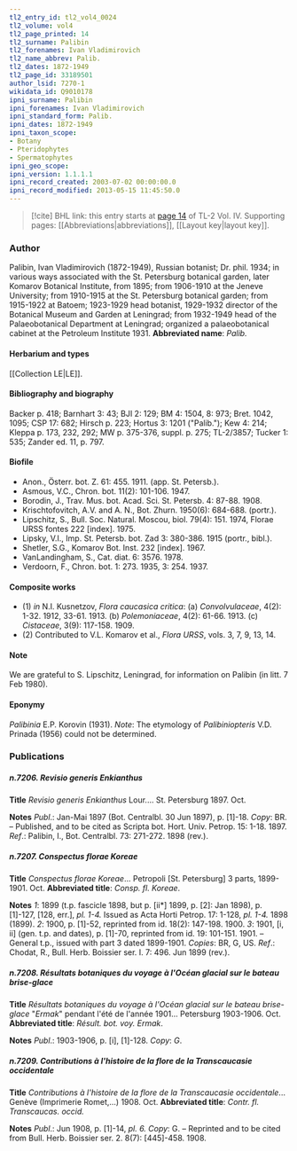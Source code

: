 ```yaml
---
tl2_entry_id: tl2_vol4_0024
tl2_volume: vol4
tl2_page_printed: 14
tl2_surname: Palibin
tl2_forenames: Ivan Vladimirovich
tl2_name_abbrev: Palib.
tl2_dates: 1872-1949
tl2_page_id: 33189501
author_lsid: 7270-1
wikidata_id: Q9010178
ipni_surname: Palibin
ipni_forenames: Ivan Vladimirovich
ipni_standard_form: Palib.
ipni_dates: 1872-1949
ipni_taxon_scope: 
- Botany
- Pteridophytes
- Spermatophytes
ipni_geo_scope: 
ipni_version: 1.1.1.1
ipni_record_created: 2003-07-02 00:00:00.0
ipni_record_modified: 2013-05-15 11:45:50.0
---
```



> [!cite] BHL link: this entry starts at [page 14](https://www.biodiversitylibrary.org/page/33189501) of TL-2 Vol. IV.
> Supporting pages: [[Abbreviations|abbreviations]], [[Layout key|layout key]].

### Author

Palibin, Ivan Vladimirovich (1872-1949), Russian botanist; Dr. phil. 1934; in various ways associated with the St. Petersburg botanical garden, later Komarov Botanical Institute, from 1895; from 1906-1910 at the Jeneve University; from 1910-1915 at the St. Petersburg botanical garden; from 1915-1922 at Batoem; 1923-1929 head botanist, 1929-1932 director of the Botanical Museum and Garden at Leningrad; from 1932-1949 head of the Palaeobotanical Department at Leningrad; organized a palaeobotanical cabinet at the Petroleum Institute 1931. 
**Abbreviated name**: *Palib.*

#### Herbarium and types

[[Collection LE|LE]].

#### Bibliography and biography

Backer p. 418; Barnhart 3: 43; BJI 2: 129; BM 4: 1504, 8: 973; Bret. 1042, 1095; CSP 17: 682; Hirsch p. 223; Hortus 3: 1201 ("Palib."); Kew 4: 214; Kleppa p. 173, 232, 292; MW p. 375-376, suppl. p. 275; TL-2/3857; Tucker 1: 535; Zander ed. 11, p. 797.

#### Biofile

- Anon., Österr. bot. Z. 61: 455. 1911. (app. St. Petersb.).
- Asmous, V.C., Chron. bot. 11(2): 101-106. 1947.
- Borodin, J., Trav. Mus. bot. Acad. Sci. St. Petersb. 4: 87-88. 1908.
- Krischtofovitch, A.V. and A. N., Bot. Zhurn. 1950(6): 684-688. (portr.).
- Lipschitz, S., Bull. Soc. Natural. Moscou, biol. 79(4): 151. 1974, Florae URSS fontes 222 \[index\]. 1975.
- Lipsky, V.I., Imp. St. Petersb. bot. Zad 3: 380-386. 1915 (portr., bibl.).
- Shetler, S.G., Komarov Bot. Inst. 232 \[index\]. 1967.
- VanLandingham, S., Cat. diat. 6: 3576. 1978.
- Verdoorn, F., Chron. bot. 1: 273. 1935, 3: 254. 1937.

#### Composite works

- (1) *in* N.I. Kusnetzov, *Flora caucasica critica*:
(a) *Convolvulaceae*, 4(2): 1-32. 1912, 33-61. 1913.
(b) *Polemoniaceae*, 4(2): 61-66. 1913.
(c) *Cistaceae*, 3(9): 117-158. 1909.
- (2) Contributed to V.L. Komarov et al., *Flora URSS*, vols. 3, 7, 9, 13, 14.

#### Note

We are grateful to S. Lipschitz, Leningrad, for information on Palibin (in litt. 7 Feb 1980).

#### Eponymy

*Palibinia* E.P. Korovin (1931). *Note*: The etymology of *Palibiniopteris* V.D. Prinada (1956) could not be determined.

### Publications

##### n.7206. Revisio generis Enkianthus

**Title**
*Revisio generis Enkianthus* Lour.... St. Petersburg 1897. Oct.

**Notes**
*Publ*.: Jan-Mai 1897 (Bot. Centralbl. 30 Jun 1897), p. \[1\]-18. *Copy*: BR. – Published, and to be cited as Scripta bot. Hort. Univ. Petrop. 15: 1-18. 1897.
*Ref*.: Palibin, I., Bot. Centralbl. 73: 271-272. 1898 (rev.).

##### n.7207. Conspectus florae Koreae

**Title**
*Conspectus florae Koreae*... Petropoli \[St. Petersburg\] 3 parts, 1899-1901. Oct.
**Abbreviated title**: *Consp. fl. Koreae*.

**Notes**
*1*: 1899 (t.p. fascicle 1898, but p. \[ii\*\] 1899, p. \[2\]: Jan 1898), p. \[1\]-127, \[128, err.\], *pl. 1-4.* Issued as Acta Horti Petrop. 17: 1-128, *pl. 1-4.* 1898 (1899).
*2*: 1900, p. \[1\]-52, reprinted from id. 18(2): 147-198. 1900.
*3*: 1901, \[i, ii\] (gen. t.p. and dates), p. \[1\]-70, reprinted from id. 19: 101-151. 1901. – General t.p., issued with part 3 dated 1899-1901.
*Copies*: BR, G, US.
*Ref*.: Chodat, R., Bull. Herb. Boissier ser. I. 7: 496. Jun 1899 (rev.).

##### n.7208. Résultats botaniques du voyage à l'Océan glacial sur le bateau brise-glace

**Title**
*Résultats botaniques du voyage à l'Océan glacial sur le bateau brise-glace* "*Ermak*" pendant l'été de l'année 1901... Petersburg 1903-1906. Oct.
**Abbreviated title**: *Résult. bot. voy. Ermak*.

**Notes**
*Publ*.: 1903-1906, p. \[i\], \[1\]-128. *Copy*: *G*.

##### n.7209. Contributions à l'histoire de la flore de la Transcaucasie occidentale

**Title**
*Contributions à l'histoire de la flore de la Transcaucasie occidentale*... Genève (Imprimerie Romet,...) 1908. Oct.
**Abbreviated title**: *Contr. fl. Transcaucas. occid.*

**Notes**
*Publ*.: Jun 1908, p. \[1\]-14, *pl. 6. Copy*: G. – Reprinted and to be cited from Bull. Herb. Boissier ser. 2. 8(7): \[445\]-458. 1908.

